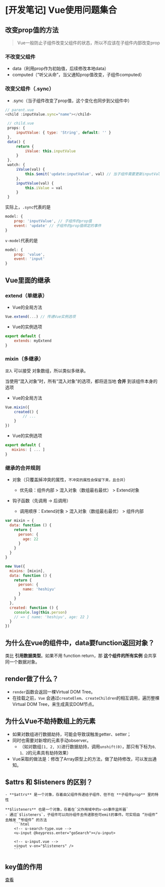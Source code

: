 # [开发笔记] Vue使用问题集合

## 改变prop值的方法
> Vue一般防止子组件改变父组件的状态，所以不应该在子组件内部改变prop

### 不改变父组件
 - data（利用prop作为初始值，后续修改本地data）
 - computed（“听父从命”，当父通知prop值改变，子组件computed）

### 改变父组件（.sync）
 - .sync（当子组件改变了prop值，这个变化也同步到父组件中）
 
 ```js
 // parent.vue
 <child :inputValue.sync="name"></child>
```

```js
 // child.vue
 props: {
     inputValue: { type: 'String', default: '' }
 },
 data() {
     return {
         iValue: this.inputValue
     }
 },
 watch: {
     iValue(val) {
         this.$emit('update:inputValue', val) // 当子组件需要更新inputValue时，
     },
     inputValue(val) {
         this.iValue = val
     }
 }
 ```
 实际上，`.sync`代表的是

 ```js
 model: {
     prop: 'inputValue', // 子组件的prop值
     event: 'update' // 子组件的prop值绑定的事件
 }
 ```
 `v-model`代表的是
 ```js
 model: {
     prop: 'value',
     event: 'input'
 }
 ```


## Vue里面的继承
### extend（单继承）
 - Vue的全局方法
 ```js
 Vue.extend(...) // 传递Vue实例选项
 ```
 - Vue的实例选项
 ```js
 export default {
     extends: myExtend
 }
 ```
### mixin（多继承）
`混入` 可以接受 对象数组，所以类似多继承。

当使用“混入对象”时，所有“混入对象”的选项，都将适当地 **合并** 到该组件本身的选项
 - Vue的全局方法
 ```js
 Vue.mixin({
     created() {
         // ...
     }
 })
 ```
 - Vue的实例选项
 ```js
 export default {
    mixins: [ ... ]
 }
 ```

 ### 继承的合并规则
  - 对象（只覆盖掉冲突的属性，`不冲突的属性会保留下来，且合并`）
    - 优先级：组件内部 > 混入对象（数组最右最优） > Extend对象

  - 钩子函数（先调用 -> 后调用）
    - 调用顺序：Extend对象 > 混入对象（数组最右最优） > 组件内部

```js
var mixin = {
  data: function () {
    return {
      person: {
        age: 22
      }
    }
  }
}

new Vue({
  mixins: [mixin],
  data: function () {
    return {
      person: {
        name: 'heshiyu'
      }
    }
  },
  created: function () {
    console.log(this.person)
    // => { name: 'heshiyu', age: 22 }
  }
})
```




## 为什么在vue的组件中，data要function返回对象？
类比 **引用数据类型**。如果不用 function return，那 **这个组件的所有实例** 会共享同一个数据对象。

## render做了什么？
- `render`函数会返回一棵Virtual DOM Tree。
- 在挂载之前，`Vue` 会通过`createElem`、`createChildren`的相互调用，遍历整棵Virtual DOM Tree，来生成真实DOM节点。
 
## 为什么Vue不劫持数组上的元素
- 如果对数组进行数据劫持，可能会导致误触发getter、setter；
- 同时也需要对新增的元素手动observer。
    - （如对数组`[1, 2, 3]`进行数据劫持，调用`unshift(0)`，那只有下标为`0、1、2`的元素具有劫持效果）
- Vue采取的做法是：修改了Array原型上的方法，做了劫持修改，可以发出通知。

## $attrs 和 $listeners 的区别？
    - **$attrs** 是一个对象，存着由父组件传递给子组件、但不在 **子组件prop** 里的特性

    **$listeners** 也是一个对象，存着在`父作用域中的v-on事件监听器`
    - 通过`$listeners`，子组件可以向孙组件去传递那些可emit的事件。可实现由 “孙组件” 去触发 “爷组件” 的方法
        ```html
        <!-- u-search-type.vue -->
        <u-input @keypress.enter="goSearch"></u-input>

        <!-- u-input.vue -->
        <input v-on="$listeners" />
        ```
## key值的作用
[查看](/skill/vue/key/)